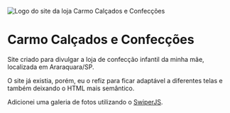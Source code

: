 ![Logo do site da loja Carmo Calçados e Confecções](https://user-images.githubusercontent.com/19349339/205375794-d6e704f5-1c27-425b-a25b-bdae4fd56fd9.png)


# Carmo Calçados e Confecções

Site criado para divulgar a loja de confecção infantil da minha mãe, localizada em Araraquara/SP.

O site já existia, porém, eu o refiz para ficar adaptável a diferentes telas e também deixando o HTML mais semântico. 

Adicionei uma galeria de fotos utilizando o [SwiperJS](swiperjs.com). 
